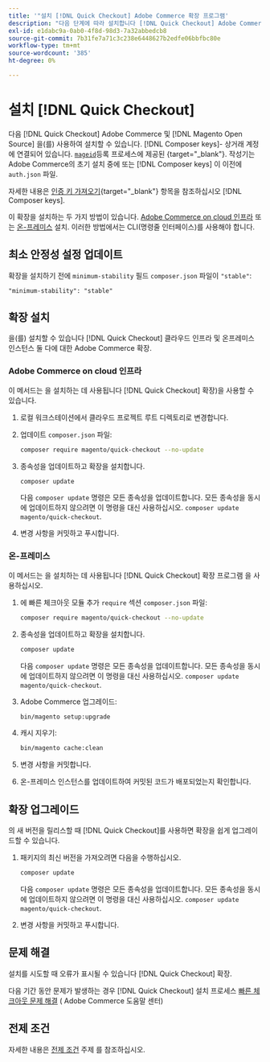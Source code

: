 ```yaml
---
title: '"설치 [!DNL Quick Checkout] Adobe Commerce 확장 프로그램'
description: "다음 단계에 따라 설치합니다 [!DNL Quick Checkout] Adobe Commerce 프로젝트에서 다음을 수행하십시오."
exl-id: e1dabc9a-0ab0-4f8d-98d3-7a32abbedcb8
source-git-commit: 7b31fe7a71c3c238e6448627b2edfe06bbfbc80e
workflow-type: tm+mt
source-wordcount: '385'
ht-degree: 0%

---
```


# 설치 [!DNL Quick Checkout]

다음 [!DNL Quick Checkout] Adobe Commerce 및 [!DNL Magento Open Source] 을(를) 사용하여 설치할 수 있습니다. [!DNL Composer keys]- 상거래 계정에 연결되어 있습니다. [`mageid`](https://devdocs.magento.com/marketplace/sellers/profile-personal.html#field-descriptions)등록 프로세스에 제공된 {target=&quot;_blank&quot;}. 작성기는 Adobe Commerce의 초기 설치 중에 또는 [!DNL Composer keys] 이 이전에 `auth.json` 파일.

자세한 내용은 [인증 키 가져오기](https://devdocs.magento.com/guides/v2.4/install-gde/prereq/connect-auth.html){target=&quot;_blank&quot;} 항목을 참조하십시오 [!DNL Composer keys].

이 확장을 설치하는 두 가지 방법이 있습니다. [Adobe Commerce on cloud 인프라](#magento-commerce-cloud) 또는 [온-프레미스](#on-premises) 설치. 이러한 방법에서는 CLI(명령줄 인터페이스)를 사용해야 합니다.

## 최소 안정성 설정 업데이트

확장을 설치하기 전에 `minimum-stability` 필드 `composer.json` 파일이 `"stable"`:

`"minimum-stability": "stable"`

## 확장 설치

을(를) 설치할 수 있습니다 [!DNL Quick Checkout] 클라우드 인프라 및 온프레미스 인스턴스 둘 다에 대한 Adobe Commerce 확장.

### Adobe Commerce on cloud 인프라

이 메서드는 을 설치하는 데 사용됩니다 [!DNL Quick Checkout] 확장)을 사용할 수 있습니다.

1. 로컬 워크스테이션에서 클라우드 프로젝트 루트 디렉토리로 변경합니다.

1. 업데이트 `composer.json` 파일:

   ```bash
   composer require magento/quick-checkout --no-update
   ```

1. 종속성을 업데이트하고 확장을 설치합니다.

   ```bash
   composer update
   ```

   다음 `composer update` 명령은 모든 종속성을 업데이트합니다. 모든 종속성을 동시에 업데이트하지 않으려면 이 명령을 대신 사용하십시오. `composer update magento/quick-checkout`.

1. 변경 사항을 커밋하고 푸시합니다.

### 온-프레미스

이 메서드는 을 설치하는 데 사용됩니다 [!DNL Quick Checkout] 확장 프로그램 을 사용하십시오.

1. 에 빠른 체크아웃 모듈 추가 `require` 섹션 `composer.json` 파일:

   ```bash
   composer require magento/quick-checkout --no-update
   ```

1. 종속성을 업데이트하고 확장을 설치합니다.

   ```bash
   composer update
   ```

   다음 `composer update` 명령은 모든 종속성을 업데이트합니다. 모든 종속성을 동시에 업데이트하지 않으려면 이 명령을 대신 사용하십시오. `composer update magento/quick-checkout`.

1. Adobe Commerce 업그레이드:

   ```bash
   bin/magento setup:upgrade
   ```

1. 캐시 지우기:

   ```bash
   bin/magento cache:clean
   ```

1. 변경 사항을 커밋합니다.
1. 온-프레미스 인스턴스를 업데이트하여 커밋된 코드가 배포되었는지 확인합니다.

## 확장 업그레이드

의 새 버전을 릴리스할 때 [!DNL Quick Checkout]를 사용하면 확장을 쉽게 업그레이드할 수 있습니다.

1. 패키지의 최신 버전을 가져오려면 다음을 수행하십시오.

   ```bash
   composer update
   ```

   다음 `composer update` 명령은 모든 종속성을 업데이트합니다. 모든 종속성을 동시에 업데이트하지 않으려면 이 명령을 대신 사용하십시오. `composer update magento/quick-checkout`.

1. 변경 사항을 커밋하고 푸시합니다.

## 문제 해결

설치를 시도할 때 오류가 표시될 수 있습니다 [!DNL Quick Checkout] 확장.

다음 기간 동안 문제가 발생하는 경우 [!DNL Quick Checkout] 설치 프로세스 [빠른 체크아웃 문제 해결](https://support.magento.com/hc/en-us/articles/6909450342541) ( Adobe Commerce 도움말 센터)

## 전제 조건

자세한 내용은 [전제 조건](../quick-checkout/prerequisites.md) 주제 를 참조하십시오.

